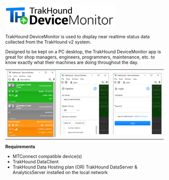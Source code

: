 ![TrakHound DeviceMonitor](images/devicemonitor-logo-full-75px.png)
<br>
<br>
TrakHound DeviceMonitor is used to display near realtime status data collected from the TrakHound v2 system.

Designed to be kept on a PC desktop, the TrakHound DeviceMonitor app is great for shop managers, engineers, programmers, maintenance, etc. to know exactly what their machines are doing throughout the day.

<table style="width:100%">
 
  <tr>
    <td><img src="images/devices-01.PNG"/></td>
    <td><img src="images/options-local-01.png"/></td>
    <td><img src="images/login-01.png"/></td>
  </tr>
  
</table> 

**Requirements**
- MTConnect compatible device(s)
- TrakHound DataClient
- TrakHound Data Hosting plan (OR) TrakHound DataServer & AnalyticsServer installed on the local network

